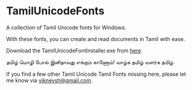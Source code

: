 # TamilUnicodeFonts
 A collection of Tamil Unicode fonts for Windows.

 With these fonts, you can create and read documents in Tamil with ease.

 Download the TamilUnicodeFontInstaller.exe from [here](https://drive.google.com/uc?export=download&id=1NqIW3DWFazfPQYiCoA1W0gqY9miZL9U4).

 தமிழ் மொழி போல் இனிதாவது எங்கும் காணோம்! வாழ்க தமிழ் வளர்க தமிழ்.

 If you find a few other Tamil Unicode Tamil Fonts missing here, please let me know via vikneysh@gmail.com.
 
 
